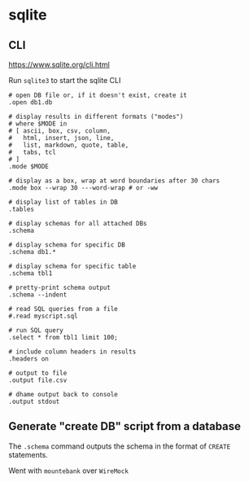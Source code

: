 # sqlite

## CLI

<https://www.sqlite.org/cli.html>

Run `sqlite3` to start the sqlite CLI

```sqlite
# open DB file or, if it doesn't exist, create it
.open db1.db

# display results in different formats ("modes")
# where $MODE in
# [ ascii, box, csv, column,
#   html, insert, json, line,
#   list, markdown, quote, table,
#   tabs, tcl
# ]
.mode $MODE

# display as a box, wrap at word boundaries after 30 chars
.mode box --wrap 30 ---word-wrap # or -ww

# display list of tables in DB
.tables

# display schemas for all attached DBs
.schema

# display schema for specific DB
.schema db1.*

# display schema for specific table
.schema tbl1

# pretty-print schema output
.schema --indent

# read SQL queries from a file
#.read myscript.sql

# run SQL query
.select * from tbl1 limit 100;

# include column headers in results
.headers on

# output to file
.output file.csv
 
# dhame output back to console
.output stdout
```

## Generate "create DB" script from a database

The `.schema` command outputs the schema in the format of `CREATE` statements.

Went with `mountebank` over `WireMock`